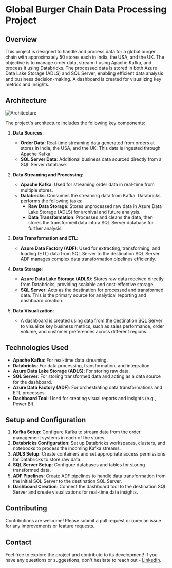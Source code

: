 # Global Burger Chain Data Processing Project

## Overview

This project is designed to handle and process data for a global burger chain with approximately 50 stores each in India, the USA, and the UK. The objective is to manage order data, stream it using Apache Kafka, and process it using Databricks. The processed data is stored in both Azure Data Lake Storage (ADLS) and SQL Server, enabling efficient data analysis and business decision-making. A dashboard is created for visualizing key metrics and insights.

## Architecture

![Architecture](image.png)

The project's architecture includes the following key components:

1. **Data Sources**:
    - **Order Data**: Real-time streaming data generated from orders at stores in India, the USA, and the UK. This data is ingested through Apache Kafka.
    - **SQL Server Data**: Additional business data sourced directly from a SQL Server database.

2. **Data Streaming and Processing**:
    - **Apache Kafka**: Used for streaming order data in real-time from multiple stores.
    - **Databricks**: Consumes the streaming data from Kafka. Databricks performs the following tasks:
        - **Raw Data Storage**: Stores unprocessed raw data in Azure Data Lake Storage (ADLS) for archival and future analysis.
        - **Data Transformation**: Processes and cleans the data, then stores the transformed data into a SQL Server database for further analysis.

3. **Data Transformation and ETL**:
    - **Azure Data Factory (ADF)**: Used for extracting, transforming, and loading (ETL) data from SQL Server to the destination SQL Server. ADF manages complex data transformation pipelines efficiently.

4. **Data Storage**:
    - **Azure Data Lake Storage (ADLS)**: Stores raw data received directly from Databricks, providing scalable and cost-effective storage.
    - **SQL Server**: Acts as the destination for processed and transformed data. This is the primary source for analytical reporting and dashboard creation.

5. **Data Visualization**:
    - A dashboard is created using data from the destination SQL Server to visualize key business metrics, such as sales performance, order volume, and customer preferences across different regions.

## Technologies Used

- **Apache Kafka**: For real-time data streaming.
- **Databricks**: For data processing, transformation, and integration.
- **Azure Data Lake Storage (ADLS)**: For storing raw data.
- **SQL Server**: For storing transformed data and acting as a data source for the dashboard.
- **Azure Data Factory (ADF)**: For orchestrating data transformations and ETL processes.
- **Dashboard Tool**: Used for creating visual reports and insights (e.g., Power BI).

## Setup and Configuration

1. **Kafka Setup**: Configure Kafka to stream data from the order management systems in each of the stores.
2. **Databricks Configuration**: Set up Databricks workspaces, clusters, and notebooks to process the incoming Kafka streams.
3. **ADLS Setup**: Create containers and set appropriate access permissions for Databricks to store raw data.
4. **SQL Server Setup**: Configure databases and tables for storing transformed data.
5. **ADF Pipelines**: Create ADF pipelines to handle data transformation from the initial SQL Server to the destination SQL Server.
6. **Dashboard Creation**: Connect the dashboard tool to the destination SQL Server and create visualizations for real-time data insights.

## Contributing

Contributions are welcome! Please submit a pull request or open an issue for any improvements or feature requests.

## Contact

Feel free to explore the project and contribute to its development! If you have any questions or suggestions, don't hesitate to reach out - [LinkedIn](https://www.linkedin.com/in/yash-kothari-5727781b2/).
